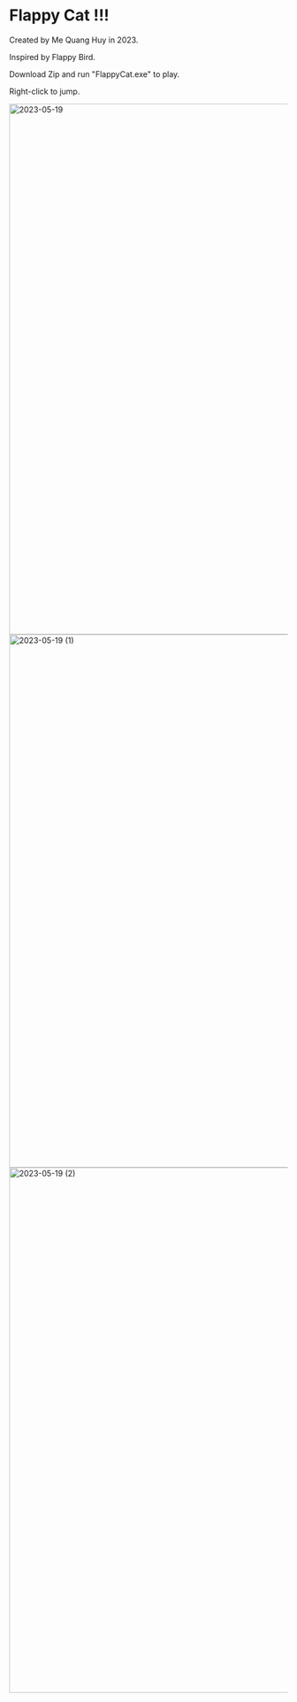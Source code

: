 # Flappy Cat !!!
Created by Me Quang Huy in 2023.

Inspired by Flappy Bird.

Download Zip and run "FlappyCat.exe" to play.

Right-click to jump.

<img width="960" alt="2023-05-19" src="https://github.com/quanghuy150604/FlappyCat/assets/125646876/93200904-6dbe-49fc-964d-0acf49163d01">

<img width="964" alt="2023-05-19 (1)" src="https://github.com/quanghuy150604/FlappyCat/assets/125646876/2d837754-6c71-4cda-9809-c38f9d277236">

<img width="950" alt="2023-05-19 (2)" src="https://github.com/quanghuy150604/FlappyCat/assets/125646876/2df916b9-2954-47b9-9a26-da714c18908b">


